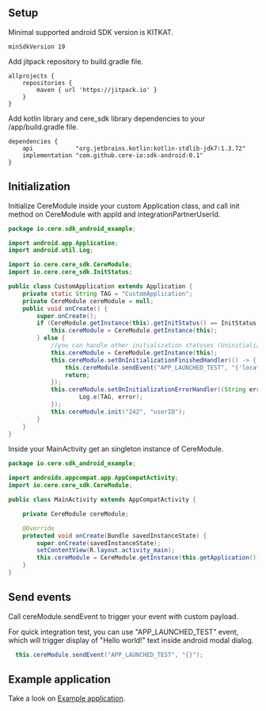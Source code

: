 ## Setup

Minimal supported android SDK version is KITKAT.
```
minSdkVersion 19
```

Add jitpack repository to build.gradle file.
```
allprojects {
    repositories {
        maven { url 'https://jitpack.io' }
    }
}
```

Add kotlin library and cere_sdk library dependencies to your /app/build.gradle file.

```
dependencies {
    api            "org.jetbrains.kotlin:kotlin-stdlib-jdk7:1.3.72"
    implementation "com.github.cere-io:sdk-android:0.1"
}
```

## Initialization

Initialize CereModule inside your custom Application class, and call init method on CereModule with appId and integrationPartnerUserId. 

```java
package io.cere.sdk_android_example;

import android.app.Application;
import android.util.Log;

import io.cere.cere_sdk.CereModule;
import io.cere.cere_sdk.InitStatus;

public class CustomApplication extends Application {
    private static String TAG = "CustomApplication";
    private CereModule cereModule = null;
    public void onCreate() {
        super.onCreate();
        if (CereModule.getInstance(this).getInitStatus() == InitStatus.Initialised.INSTANCE) {
            this.cereModule = CereModule.getInstance(this);
        } else {
            //you can handle other initialization statuses (Uninitialized, Initializing, InitializationError)
            this.cereModule = CereModule.getInstance(this);
            this.cereModule.setOnInitializationFinishedHandler(() -> {
                this.cereModule.sendEvent("APP_LAUNCHED_TEST", "{'locationId': 10}");
                return;
            });
            this.cereModule.setOnInitializationErrorHandler((String error) -> {
                    Log.e(TAG, error);
            });
            this.cereModule.init("242", "userID");
        }
    }
}
```

Inside your MainActivity get an singleton instance of CereModule.

```java
package io.cere.sdk_android_example;

import androidx.appcompat.app.AppCompatActivity;
import io.cere.cere_sdk.CereModule;

public class MainActivity extends AppCompatActivity {

    private CereModule cereModule;

    @Override
    protected void onCreate(Bundle savedInstanceState) {
        super.onCreate(savedInstanceState);
        setContentView(R.layout.activity_main);
        this.cereModule = CereModule.getInstance(this.getApplication());
    }
}
```

## Send events

Call cereModule.sendEvent to trigger your event with custom payload.

For quick integration test, you can use "APP_LAUNCHED_TEST" event, which will trigger display of "Hello world!" text inside android modal dialog.

```java
  this.cereModule.sendEvent("APP_LAUNCHED_TEST", "{}");
```

## Example application

Take a look on [Example application](https://github.com/cere-io/sdk-android-example).

